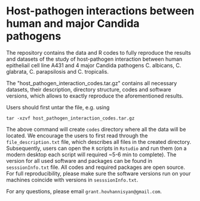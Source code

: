 # Host-pathogen interactions between human and major Candida pathogens

The repository contains the data and R codes to fully reproduce the results and datasets of the study of host-pathogen interaction between human epitheliail cell line A431 and 4 major Candida pathogens C. albicans, C. glabrata, C. parapsilosis and C. tropicalis.

The "host_pathogen_interaction_codes.tar.gz" contains all necessary datasets, their description, directory structure, codes and software versions, which allows to exactly reproduce the aforementioned results.

Users should first untar the file, e.g. using

```
tar -xzvf host_pathogen_interaction_codes.tar.gz
```

The above command will create `codes` directory where all the data will be located. We encourage the users to first read through the `file_description.txt` file, which describes all files in the created directory. Subsequently, users can open the `R` scripts in `Rstudio` and run them (on a modern desktop each script will required ~5-6 min to complete). The version for all used software and packages can be found in `sesssionInfo.txt` file. All codes and required packages are open source. For full reproducibility, please make sure the software versions run on your machines coincide with versions in `sesssionInfo.txt`.


For any questions, please email `grant.hovhannisyan@gmail.com`.
